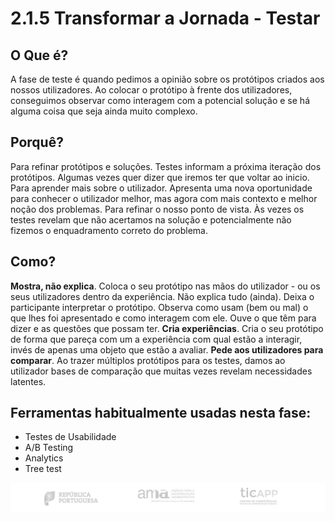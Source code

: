 # 2.1.5 Transformar a Jornada - Testar

## O Que é?
A fase de teste é quando pedimos a opinião sobre os protótipos criados aos nossos utilizadores. Ao colocar o protótipo à frente dos utilizadores, conseguimos observar como interagem com a potencial solução e se há alguma coisa que seja ainda muito complexo.

## Porquê?
Para refinar protótipos e soluções. Testes informam a próxima iteração dos protótipos. Algumas vezes quer dizer que iremos ter que voltar ao inicio.
Para aprender mais sobre o utilizador. Apresenta uma nova oportunidade para conhecer o utilizador melhor, mas agora com mais contexto e melhor noção dos problemas.
Para refinar o nosso ponto de vista. Às vezes os testes revelam que não acertamos na solução e potencialmente não fizemos o enquadramento correto do problema.
	
## Como?
**Mostra, não explica**. Coloca o seu protótipo nas mãos do utilizador - ou os seus utilizadores dentro da experiência. Não explica tudo (ainda). Deixa o participante interpretar o protótipo. Observa como usam (bem ou mal) o que lhes foi apresentado e como interagem com ele. Ouve o que têm para dizer e as questões que possam ter.
**Cria experiências**. Cria o seu protótipo de forma que pareça com um a experiência com qual estão a interagir, invés de apenas uma objeto que estão a avaliar.
**Pede aos utilizadores para comparar**. Ao trazer múltiplos protótipos para os testes, damos ao utilizador bases de comparação que muitas vezes revelam necessidades latentes.
	
## Ferramentas habitualmente usadas nesta fase:
* 	Testes de Usabilidade
* 	A/B Testing
* 	Analytics
* 	Tree test

![rodapé](images/rodape.png)

